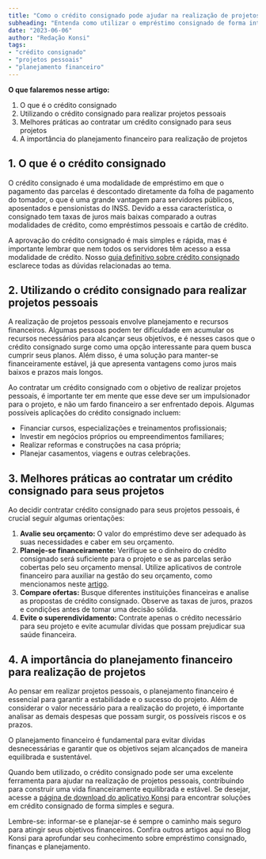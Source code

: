 ```yaml
---
title: "Como o crédito consignado pode ajudar na realização de projetos pessoais"
subheading: "Entenda como utilizar o empréstimo consignado de forma inteligente para atingir seus objetivos"
date: "2023-06-06"
author: "Redação Konsi"
tags:
- "crédito consignado"
- "projetos pessoais"
- "planejamento financeiro"
---
```


**O que falaremos nesse artigo:**
1. O que é o crédito consignado
2. Utilizando o crédito consignado para realizar projetos pessoais
3. Melhores práticas ao contratar um crédito consignado para seus projetos
4. A importância do planejamento financeiro para realização de projetos

## 1. O que é o crédito consignado

O crédito consignado é uma modalidade de empréstimo em que o pagamento das parcelas é descontado diretamente da folha de pagamento do tomador, o que é uma grande vantagem para servidores públicos, aposentados e pensionistas do INSS. Devido a essa característica, o consignado tem taxas de juros mais baixas comparado a outras modalidades de crédito, como empréstimos pessoais e cartão de crédito.

A aprovação do crédito consignado é mais simples e rápida, mas é importante lembrar que nem todos os servidores têm acesso a essa modalidade de crédito. Nosso [guia definitivo sobre crédito consignado](a-guia-definitivo-sobre-crdito-consignado-para-servidor-pblico-novato.md) esclarece todas as dúvidas relacionadas ao tema.

## 2. Utilizando o crédito consignado para realizar projetos pessoais

A realização de projetos pessoais envolve planejamento e recursos financeiros. Algumas pessoas podem ter dificuldade em acumular os recursos necessários para alcançar seus objetivos, e é nesses casos que o crédito consignado surge como uma opção interessante para quem busca cumprir seus planos. Além disso, é uma solução para manter-se financeiramente estável, já que apresenta vantagens como juros mais baixos e prazos mais longos.

Ao contratar um crédito consignado com o objetivo de realizar projetos pessoais, é importante ter em mente que esse deve ser um impulsionador para o projeto, e não um fardo financeiro a ser enfrentado depois. Algumas possíveis aplicações do crédito consignado incluem:

- Financiar cursos, especializações e treinamentos profissionais;
- Investir em negócios próprios ou empreendimentos familiares;
- Realizar reformas e construções na casa própria;
- Planejar casamentos, viagens e outras celebrações.

## 3. Melhores práticas ao contratar um crédito consignado para seus projetos

Ao decidir contratar crédito consignado para seus projetos pessoais, é crucial seguir algumas orientações:

1. **Avalie seu orçamento:** O valor do empréstimo deve ser adequado às suas necessidades e caber em seu orçamento.
2. **Planeje-se financeiramente:** Verifique se o dinheiro do crédito consignado será suficiente para o projeto e se as parcelas serão cobertas pelo seu orçamento mensal. Utilize aplicativos de controle financeiro para auxiliar na gestão do seu orçamento, como mencionamos neste [artigo](aplicativo-de-controle-financeiro-confira-otimas-opcoes.md).
3. **Compare ofertas:** Busque diferentes instituições financeiras e analise as propostas de crédito consignado. Observe as taxas de juros, prazos e condições antes de tomar uma decisão sólida.
4. **Evite o superendividamento:** Contrate apenas o crédito necessário para seu projeto e evite acumular dívidas que possam prejudicar sua saúde financeira.

## 4. A importância do planejamento financeiro para realização de projetos

Ao pensar em realizar projetos pessoais, o planejamento financeiro é essencial para garantir a estabilidade e o sucesso do projeto. Além de considerar o valor necessário para a realização do projeto, é importante analisar as demais despesas que possam surgir, os possíveis riscos e os prazos.

O planejamento financeiro é fundamental para evitar dívidas desnecessárias e garantir que os objetivos sejam alcançados de maneira equilibrada e sustentável.

Quando bem utilizado, o crédito consignado pode ser uma excelente ferramenta para ajudar na realização de projetos pessoais, contribuindo para construir uma vida financeiramente equilibrada e estável. Se desejar, acesse a [página de download do aplicativo Konsi](https://www.konsi.com.br/app) para encontrar soluções em crédito consignado de forma simples e segura.

Lembre-se: informar-se e planejar-se é sempre o caminho mais seguro para atingir seus objetivos financeiros. Confira outros artigos aqui no Blog Konsi para aprofundar seu conhecimento sobre empréstimo consignado, finanças e planejamento.